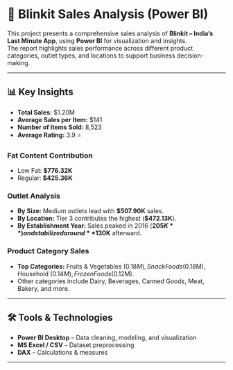 # 🛒 Blinkit Sales Analysis (Power BI)

This project presents a comprehensive sales analysis of **Blinkit – India’s Last Minute App**, using **Power BI** for visualization and insights.  
The report highlights sales performance across different product categories, outlet types, and locations to support business decision-making.

---

## 📊 Key Insights

- **Total Sales:** $1.20M  
- **Average Sales per Item:** $141  
- **Number of Items Sold:** 8,523  
- **Average Rating:** 3.9 ⭐  

### Fat Content Contribution
- Low Fat: **$776.32K**  
- Regular: **$425.36K**

### Outlet Analysis
- **By Size:** Medium outlets lead with **$507.90K** sales.  
- **By Location:** Tier 3 contributes the highest (**$472.13K**).  
- **By Establishment Year:** Sales peaked in 2016 (**$205K**) and stabilized around **$130K** afterward.  

### Product Category Sales
- **Top Categories:** Fruits & Vegetables ($0.18M), Snack Foods ($0.18M), Household ($0.14M), Frozen Foods ($0.12M).  
- Other categories include Dairy, Beverages, Canned Goods, Meat, Bakery, and more.  

---

## 🛠 Tools & Technologies
- **Power BI Desktop** – Data cleaning, modeling, and visualization  
- **MS Excel / CSV** – Dataset preprocessing  
- **DAX** – Calculations & measures  

---



